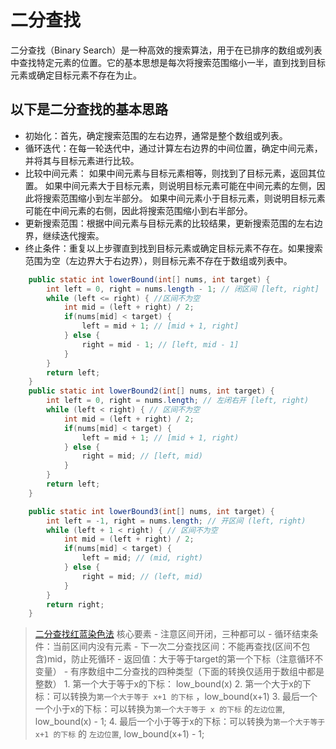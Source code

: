 # 二分查找

二分查找（Binary Search）是一种高效的搜索算法，用于在已排序的数组或列表中查找特定元素的位置。它的基本思想是每次将搜索范围缩小一半，直到找到目标元素或确定目标元素不存在为止。

## 以下是二分查找的基本思路

* 初始化：首先，确定搜索范围的左右边界，通常是整个数组或列表。
* 循环迭代：在每一轮迭代中，通过计算左右边界的中间位置，确定中间元素，并将其与目标元素进行比较。
* 比较中间元素：
如果中间元素与目标元素相等，则找到了目标元素，返回其位置。
如果中间元素大于目标元素，则说明目标元素可能在中间元素的左侧，因此将搜索范围缩小到左半部分。
如果中间元素小于目标元素，则说明目标元素可能在中间元素的右侧，因此将搜索范围缩小到右半部分。
* 更新搜索范围：根据中间元素与目标元素的比较结果，更新搜索范围的左右边界，继续迭代搜索。
* 终止条件：重复以上步骤直到找到目标元素或确定目标元素不存在。如果搜索范围为空（左边界大于右边界），则目标元素不存在于数组或列表中。

```java
    public static int lowerBound(int[] nums, int target) {
        int left = 0, right = nums.length - 1; // 闭区间 [left, right]
        while (left <= right) { //区间不为空
            int mid = (left + right) / 2;
            if(nums[mid] < target) {
                left = mid + 1; // [mid + 1, right]
            } else {
                right = mid - 1; // [left, mid - 1]
            }
        }
        return left;
    }
    public static int lowerBound2(int[] nums, int target) {
        int left = 0, right = nums.length; // 左闭右开 [left, right)
        while (left < right) { // 区间不为空
            int mid = (left + right) / 2;
            if(nums[mid] < target) {
                left = mid + 1; // [mid + 1, right)
            } else {
                right = mid; // [left, mid)
            }
        }
        return left;
    }

    public static int lowerBound3(int[] nums, int target) {
        int left = -1, right = nums.length; // 开区间 (left, right)
        while (left + 1 < right) { // 区间不为空
            int mid = (left + right) / 2;
            if(nums[mid] < target) {
                left = mid; // (mid, right)
            } else {
                right = mid; // (left, mid)
            }
        }
        return right;
    }

```

> [二分查找红蓝染色法](https://www.bilibili.com/video/BV1AP41137w7/?vd_source=03c1eabcf2fb00d437570efda606f6f3)
> 核心要素
    - 注意区间开闭，三种都可以
    - 循环结束条件：当前区间内没有元素
    - 下一次二分查找区间：不能再查找(区间不包含)mid，防止死循环
    - 返回值：大于等于target的第一个下标（注意循环不变量）
    - 有序数组中二分查找的四种类型（下面的转换仅适用于数组中都是整数）
    1. 第一个大于等于x的下标： low_bound(x)
    2. 第一个大于x的下标：可以转换为`第一个大于等于 x+1 的下标` ，low_bound(x+1)
    3. 最后一个一个小于x的下标：可以转换为`第一个大于等于 x 的下标` 的`左边位置`, low_bound(x) - 1;
    4. 最后一个小于等于x的下标：可以转换为`第一个大于等于 x+1 的下标` 的 `左边位置`, low_bound(x+1) - 1;
 >
